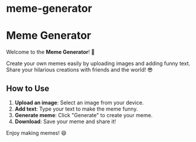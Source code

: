# meme-generator
# Meme Generator

Welcome to the **Meme Generator**! 🎉

Create your own memes easily by uploading images and adding funny text. Share your hilarious creations with friends and the world! 😎

## How to Use

1. **Upload an image**: Select an image from your device.
2. **Add text**: Type your text to make the meme funny.
3. **Generate meme**: Click "Generate" to create your meme.
4. **Download**: Save your meme and share it!

Enjoy making memes! 😄

